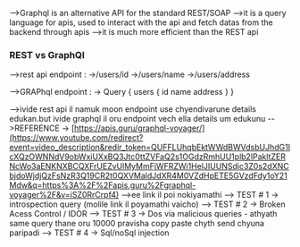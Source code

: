 -->Graphql is an alternative API for the standard REST/SOAP
-->it is a query language for apis, used to interact with the api and fetch datas from the backend through apis
-->it is much more efficient than the REST api

### REST vs GraphQl
-->rest api endpoint :
      ->/users/id
      ->/users/name
      ->/users/address

-->GRAPhql endpoint :
      -> Query {
             users
	             {
		             id
		             name
		             address
		             }
		}

-->ivide rest api il namuk moon endpoint use chyendivarune details edukan.but ivide graphql il oru endpoint vech ella details um edukunu
-->REFERENCE -> [https://apis.guru/graphql-voyager/](https://www.youtube.com/redirect?event=video_description&redir_token=QUFFLUhqbEktWWdBWVdsbUJhdG1IcXQzOWNNdV9obWxiUXxBQ3Jtc0ttZVFaQ2s1OGdzRmhUU1plb2lPakltZERNcWo3aENKNXBCQXFrUEZvUlMyMmFjWFRZWi1HelJIUUNSdjc3Z0s2dXNCbjdoWjdjQzFsNzR3Q19CR2t0QXVMaldJdXR4M0VZdHpETE5GVzdFdy1oY21Mdw&q=https%3A%2F%2Fapis.guru%2Fgraphql-voyager%2F&v=iSZ0RrCrpf4)
-->ee link il poi nokiyamathi
--> TEST # 1 -> introspection query (molile link il poyamathi vaicho)
--> TEST # 2 -> Broken Acess Control / IDOR 
--> TEST # 3 -> Dos via malicious queries - athyath same query thane oru 10000 pravisha copy 
       paste chyth send chyuna paripadi
--> TEST # 4 -> Sql/noSql injection
